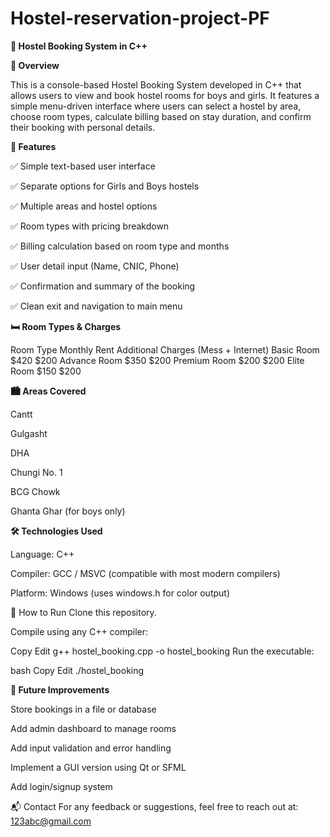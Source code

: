 # Hostel-reservation-project-PF

**🏨 Hostel Booking System in C++**

**📌 Overview**

This is a console-based Hostel Booking System developed in C++ that allows users to view and book hostel rooms for boys and girls. It features a simple menu-driven interface where users can select a hostel by area, choose room types, calculate billing based on stay duration, and confirm their booking with personal details.

**🎯 Features**

✅ Simple text-based user interface

✅ Separate options for Girls and Boys hostels

✅ Multiple areas and hostel options

✅ Room types with pricing breakdown

✅ Billing calculation based on room type and months

✅ User detail input (Name, CNIC, Phone)

✅ Confirmation and summary of the booking

✅ Clean exit and navigation to main menu

**🛏️ Room Types & Charges**

Room Type	Monthly Rent	Additional Charges (Mess + Internet)
Basic Room	$420	$200
Advance Room	$350	$200
Premium Room	$200	$200
Elite Room	$150	$200

**🏙️ Areas Covered**

Cantt

Gulgasht

DHA

Chungi No. 1

BCG Chowk

Ghanta Ghar (for boys only)

**🛠️ Technologies Used**

Language: C++

Compiler: GCC / MSVC (compatible with most modern compilers)

Platform: Windows (uses windows.h for color output)

🔧 How to Run
Clone this repository.

Compile using any C++ compiler:

Copy
Edit
g++ hostel_booking.cpp -o hostel_booking
Run the executable:

bash
Copy
Edit
./hostel_booking

**📂 Future Improvements**

Store bookings in a file or database

Add admin dashboard to manage rooms

Add input validation and error handling

Implement a GUI version using Qt or SFML

Add login/signup system

📬 Contact
For any feedback or suggestions, feel free to reach out at: 123abc@gmail.com
